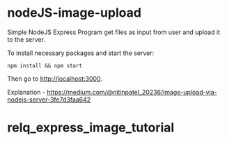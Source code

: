 # nodeJS-image-upload

Simple NodeJS Express Program get files as input from user and upload it to the server. 

To install necessary packages and start the server: 
    
    npm install && npm start

Then go to [http://localhost:3000](http://localhost:3000). 

Explanation - https://medium.com/@nitinpatel_20236/image-upload-via-nodejs-server-3fe7d3faa642
# relq_express_image_tutorial
